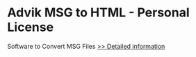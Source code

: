 # Advik MSG to HTML - Personal License
Software to Convert MSG Files
[>> Detailed information](https://secure.shareit.com/shareit/product.html?productid=300805765&affiliateid=200057808)